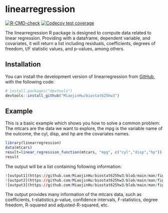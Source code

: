 
# linearregression

<!-- badges: start -->
[![R-CMD-check](https://github.com/MiaojinHu/biostat625hw3/actions/workflows/R-CMD-check.yaml/badge.svg)](https://github.com/MiaojinHu/biostat625hw3/actions/workflows/R-CMD-check.yaml)
[![Codecov test coverage](https://codecov.io/gh/MiaojinHu/biostat625hw3/branch/main/graph/badge.svg)](https://app.codecov.io/gh/MiaojinHu/biostat625hw3?branch=main)
<!-- badges: end -->

The linearregression R package is designed to compute data related to linear regression. Providing with a dataframe, dependent variable, and covariates, it will return a list including residuals, coefficients, degrees of freedom, t/F statistic values, and p-values, among others. 

## Installation

You can install the development version of linearregression from [GitHub](https://github.com/MiaojinHu/biostat625hw3), with the following code:
``` r
# install.packages("devtools")
devtools::install_github("MiaojinHu/biostat625hw3")
```

## Example

This is a basic example which shows you how to solve a common problem:
The mtcars are the data we want to explore, the mpg is the variable name of the outcome, the cyl, disp, and hp are the covariates names.

``` r
library(linearregression)
data(mtcars)
result=linear_regression_function(mtcars, "mpg", c("cyl","disp","hp"))
result
```

The output will be a list containing following information:
``` r
![output1](https://github.com/MiaojinHu/biostat625hw3/blob/main/man/figures/1.png)
![output2](https://github.com/MiaojinHu/biostat625hw3/blob/main/man/figures/2.png)
![output3](https://github.com/MiaojinHu/biostat625hw3/blob/main/man/figures/3.png)

```
The output provides many information of the mtcars data, such as coefficients, t-statistics,p-value, confidence intervals, F-statistics, degree freedom, R-squared and adjusted-R-squared, etc.
